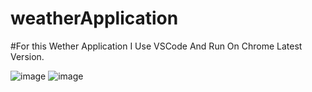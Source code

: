 # weatherApplication





#For this Wether Application I Use VSCode And Run On Chrome Latest Version.



![image](https://user-images.githubusercontent.com/122023246/212396888-632207aa-f537-47e9-8262-6cfb9299d428.png)
![image](https://user-images.githubusercontent.com/122023246/212397112-f17e9a71-6f75-4585-9755-207b1802f3fb.png)


